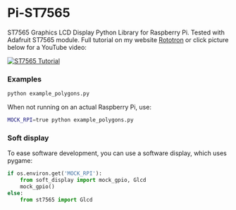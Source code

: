 # Pi-ST7565

ST7565 Graphics LCD Display Python Library for Raspberry Pi.
Tested with Adafruit ST7565 module.
Full tutorial on my website [Rototron](http://www.rototron.info/raspberry-pi-graphics-lcd-display-tutorial/) or click picture below for a YouTube video:

[![ST7565 Tutorial](http://img.youtube.com/vi/Nn5u9xhHCTM/0.jpg)](https://youtu.be/Nn5u9xhHCTM)

### Examples

```bash
python example_polygons.py
```

When not running on an actual Raspberry Pi, use:

```bash
MOCK_RPI=true python example_polygons.py
```

### Soft display

To ease software development, you can use a software display, which uses pygame:

```python
if os.environ.get('MOCK_RPI'):
    from soft_display import mock_gpio, Glcd
    mock_gpio()
else:
    from st7565 import Glcd
```